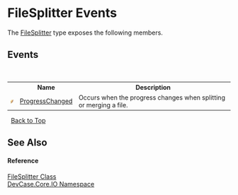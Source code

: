 # FileSplitter Events
 

The <a href="T_DevCase_Core_IO_FileSplitter">FileSplitter</a> type exposes the following members.


## Events
&nbsp;<table><tr><th></th><th>Name</th><th>Description</th></tr><tr><td>![Public event](media/pubevent.gif "Public event")</td><td><a href="E_DevCase_Core_IO_FileSplitter_ProgressChanged">ProgressChanged</a></td><td>
Occurs when the progress changes when splitting or merging a file.</td></tr></table>&nbsp;
<a href="#filesplitter-events">Back to Top</a>

## See Also


#### Reference
<a href="T_DevCase_Core_IO_FileSplitter">FileSplitter Class</a><br /><a href="N_DevCase_Core_IO">DevCase.Core.IO Namespace</a><br />
